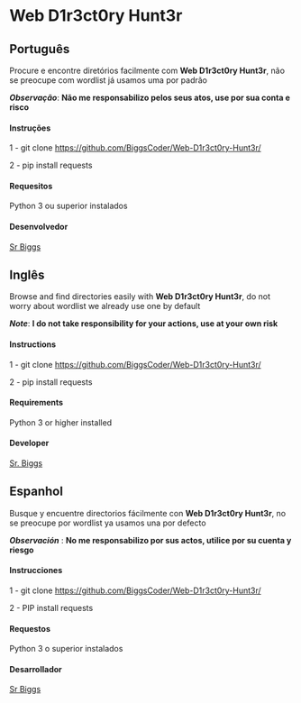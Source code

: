 # Web D1r3ct0ry Hunt3r


## Português

Procure e encontre diretórios facilmente com **Web D1r3ct0ry Hunt3r**, não se preocupe com wordlist já usamos uma por padrão

***Observação***: **Não me responsabilizo pelos seus atos, use por sua conta e risco**

#### Instruções

1 - git clone https://github.com/BiggsCoder/Web-D1r3ct0ry-Hunt3r/

2 - pip install requests

#### Requesitos

Python 3 ou superior instalados

#### Desenvolvedor 

[Sr Biggs](https://github.com/BiggsCoder)


## Inglês

Browse and find directories easily with **Web D1r3ct0ry Hunt3r**, do not worry about wordlist we already use one by default

***Note***: **I do not take responsibility for your actions, use at your own risk**

#### Instructions

1 - git clone https://github.com/BiggsCoder/Web-D1r3ct0ry-Hunt3r/

2 - pip install requests

#### Requirements

Python 3 or higher installed

#### Developer

[Sr. Biggs](https://github.com/BiggsCoder)


## Espanhol

Busque y encuentre directorios fácilmente con **Web D1r3ct0ry Hunt3r**, no se preocupe por wordlist ya usamos una por defecto

***Observación*** : **No me responsabilizo por sus actos, utilice por su cuenta y riesgo**

#### Instrucciones

1 - git clone https://github.com/BiggsCoder/Web-D1r3ct0ry-Hunt3r/

2 - PIP install requests

#### Requestos

Python 3 o superior instalados

#### Desarrollador

[Sr Biggs](https://github.com/BiggsCoder)
